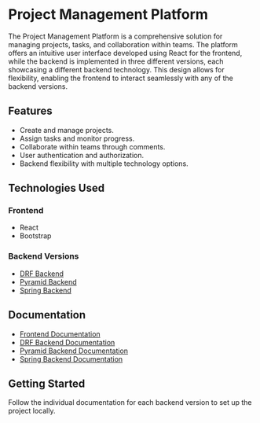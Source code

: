 # Project Management Platform

The Project Management Platform is a comprehensive solution for managing projects, tasks, and collaboration within teams. The platform offers an intuitive user interface developed using React for the frontend, while the backend is implemented in three different versions, each showcasing a different backend technology. This design allows for flexibility, enabling the frontend to interact seamlessly with any of the backend versions.

## Features

- Create and manage projects.
- Assign tasks and monitor progress.
- Collaborate within teams through comments.
- User authentication and authorization.
- Backend flexibility with multiple technology options.

## Technologies Used

### Frontend
- React
- Bootstrap

### Backend Versions
- [DRF Backend](https://github.com/maciej-MKan/drf_projects_api/)
- [Pyramid Backend](https://github.com/maciej-MKan/projects-manager-pyramid-api/)
- [Spring Backend](https://github.com/maciej-MKan/projects-manager-spring-api/)

## Documentation

- [Frontend Documentation](https://github.com/maciej-MKan/projects-manager/tree/main/frontend#readme)
- [DRF Backend Documentation](https://github.com/maciej-MKan/drf_projects_api/tree/main#readme)
- [Pyramid Backend Documentation](https://github.com/maciej-MKan/projects-manager-pyramid-api/tree/main#readme)
- [Spring Backend Documentation](https://github.com/maciej-MKan/projects-manager-spring-api/tree/main#readme)

## Getting Started

Follow the individual documentation for each backend version to set up the project locally.

